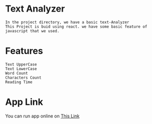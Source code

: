 
# Text Analyzer

    In the project directory, we have a basic text-Analyzer
    This Project is buid using react. we have some basic feature of javascript that we used.

# Features
    Text UpperCase
    Text LowerCase
    Word Count
    Characters Count
    Reading Time
  
# App Link
  You can run app online on [This Link](https://x-lucifur.github.io/text-analyzer/)
  
